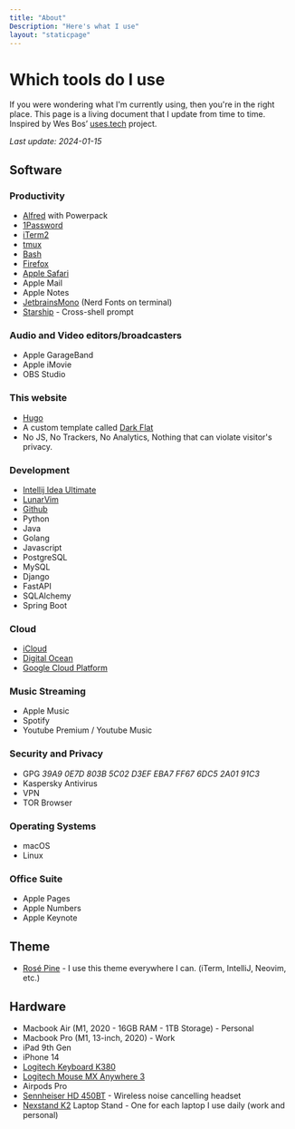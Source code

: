 ```yaml
---
title: "About"
Description: "Here's what I use"
layout: "staticpage"
---
```


# Which tools do I use

If you were wondering what I'm currently using, then you're in the right place.
This page is a living document that I update from time to time.
Inspired by Wes Bos’ [uses.tech](https://uses.tech) project.

_Last update: 2024-01-15_


## Software

### Productivity
* [Alfred](https://www.alfredapp.com/) with Powerpack
* [1Password](https://1password.com)
* [iTerm2](https://iterm2.com)
* [tmux](https://github.com/tmux/tmux/wiki)
* [Bash](https://www.gnu.org/software/bash/)
* [Firefox](https://firefox.com)
* [Apple Safari](https://www.apple.com/br/safari/)
* Apple Mail
* Apple Notes
* [JetbrainsMono](https://www.jetbrains.com/lp/mono/) (Nerd Fonts on terminal)
* [Starship](https://starship.rs/) - Cross-shell prompt 

### Audio and Video editors/broadcasters
* Apple GarageBand
* Apple iMovie
* OBS Studio
 
### This website
* [Hugo](https://gohugo.io) 
* A custom template called [Dark Flat](https://github.com/adlermedrado/dark-flat)
* No JS, No Trackers, No Analytics, Nothing that can violate visitor's privacy.

### Development 
* [Intellij Idea Ultimate](https://www.jetbrains.com/idea/)
* [LunarVim](https://www.lunarvim.org/)
* [Github](https://github.com)
* Python
* Java
* Golang
* Javascript
* PostgreSQL
* MySQL
* Django
* FastAPI
* SQLAlchemy
* Spring Boot

### Cloud
* [iCloud](https://www.icloud.com/)
* [Digital Ocean](https://digitalocean.com)
* [Google Cloud Platform](https://cloud.google.com)

### Music Streaming
* Apple Music
* Spotify
* Youtube Premium / Youtube Music

### Security and Privacy
* GPG _39A9 0E7D 803B 5C02 D3EF  EBA7 FF67 6DC5 2A01 91C3_
* Kaspersky Antivirus
* VPN
* TOR Browser

### Operating Systems
* macOS
* Linux

### Office Suite
* Apple Pages
* Apple Numbers
* Apple Keynote

## Theme
* [Rosé Pine](https://rosepinetheme.com/) - I use this theme everywhere I can. (iTerm, IntelliJ, Neovim, etc.)

## Hardware
* Macbook Air (M1, 2020 - 16GB RAM - 1TB Storage) - Personal
* Macbook Pro (M1, 13-inch, 2020) - Work
* iPad 9th Gen
* iPhone 14
* [Logitech Keyboard K380](https://www.logitech.com/en-us/products/keyboards/k380-multi-device.920-009600.html)
* [Logitech Mouse MX Anywhere 3](https://www.logitech.com/en-us/products/mice/mx-anywhere-3-mac.910-005899.html)
* Airpods Pro
* [Sennheiser HD 450BT](https://www.sennheiser-hearing.com/pt-BR/p/hd-450bt/) - Wireless noise cancelling headset
* [Nexstand K2](https://pt.aliexpress.com/item/4001234630469.html) Laptop Stand - One for each laptop I use daily (work and personal)

